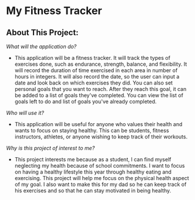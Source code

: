 # **My Fitness Tracker**

## **About This Project:**

*What will the application do?*
- This application will be a fitness tracker. It will track the types of exercises done, such as endurance, strength, 
balance, and flexibility. It will record the duration of time exercised in each area in number of hours in integers. 
It will also record the date, so the user can input a date and look back on which exercises they did. You can also set 
personal goals that you want to reach. After they reach this goal, it can be added to 
a list of goals they've completed. You can view the list of goals left to do and list of goals you've already completed.

*Who will use it?*
- This application will be useful for anyone who values their health and wants to focus on staying healthy. This can be 
students, fitness instructors, athletes, or anyone wishing to keep track of their workouts.

*Why is this project of interest to me?*
- This project interests me because as a student, I can find myself neglecting my health because of school commitments. 
I want to focus on having a healthy lifestyle this year through healthy eating and exercising. This project will help me
 focus on the physical health aspect of my goal. I also want to make this for my dad so he can keep track of his 
 exercises and so that he can stay motivated in being healthy.





 
